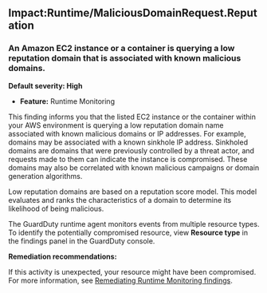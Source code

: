 Impact:Runtime/MaliciousDomainRequest.Reputation
------------------------------------------------


### An Amazon EC2 instance or a container is querying a low reputation domain that is associated with known malicious domains.


**Default severity: High**


 * **Feature:** Runtime Monitoring

This finding informs you that the listed EC2 instance or the container within your AWS environment is querying a low reputation domain name associated with known malicious domains or IP addresses. For example, domains may be associated with a known sinkhole IP address. Sinkholed domains are domains that were previously controlled by a threat actor, and requests made to them can indicate the instance is compromised. These domains may also be correlated with known malicious campaigns or domain generation algorithms.


Low reputation domains are based on a reputation score model. This model evaluates and ranks the characteristics of a domain to determine its likelihood of being malicious.


The GuardDuty runtime agent monitors events from multiple resource types. To identify the potentially compromised resource, view **Resource type** in the findings panel in the GuardDuty console.


**Remediation recommendations:**


If this activity is unexpected, your resource might have been compromised. For more information, see [Remediating Runtime Monitoring findings](https://docs.aws.amazon.com/guardduty/latest/ug/guardduty-remediate-runtime-monitoring.html).

